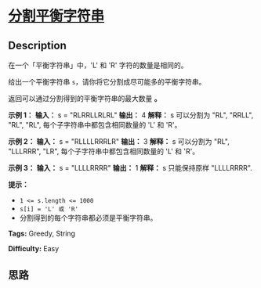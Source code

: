 # [分割平衡字符串][title]

## Description

在一个「平衡字符串」中，'L' 和 'R' 字符的数量是相同的。

给出一个平衡字符串 `s`，请你将它分割成尽可能多的平衡字符串。

返回可以通过分割得到的平衡字符串的最大数量 **。**



**示例 1：**
            **输入：** s = "RLRRLLRLRL"    **输出：** 4    **解释：** s 可以分割为 "RL", "RRLL", "RL", "RL", 每个子字符串中都包含相同数量的 'L' 和 'R'。    

**示例 2：**
            **输入：** s = "RLLLLRRRLR"    **输出：** 3    **解释：** s 可以分割为 "RL", "LLLRRR", "LR", 每个子字符串中都包含相同数量的 'L' 和 'R'。    

**示例 3：**
            **输入：** s = "LLLLRRRR"    **输出：** 1    **解释：** s 只能保持原样 "LLLLRRRR".    



**提示：**

  * `1 <= s.length <= 1000`
  * `s[i] = 'L' 或 'R'`
  * 分割得到的每个字符串都必须是平衡字符串。


**Tags:** Greedy, String

**Difficulty:** Easy

## 思路

[title]: https://leetcode-cn.com/problems/split-a-string-in-balanced-strings
